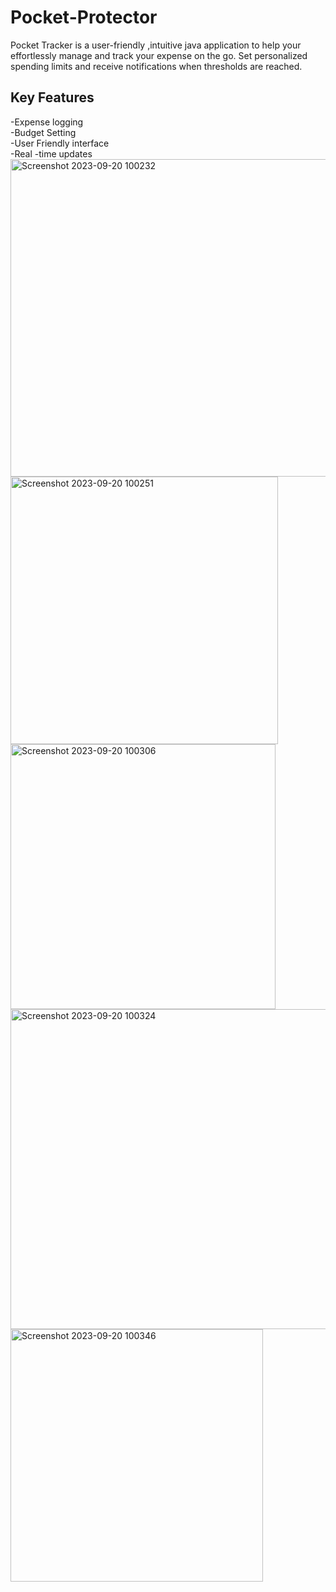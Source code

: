 # Pocket-Protector
Pocket Tracker is a user-friendly ,intuitive java application to help your effortlessly manage and track your expense on the go. Set personalized spending limits and receive notifications when thresholds are reached. 

## Key Features
  -Expense logging <br />
  -Budget Setting <br />
  -User Friendly interface <br />
  -Real -time updates <br />
<img width="508" alt="Screenshot 2023-09-20 100232" src="https://github.com/KanishkPunekar/Pocket-Protector/assets/84027603/289fed49-fb15-40b1-a414-a34972d79f3e">
<img width="428" alt="Screenshot 2023-09-20 100251" src="https://github.com/KanishkPunekar/Pocket-Protector/assets/84027603/077c4973-d8c1-45ff-97dd-7f0939ae4c67">
<img width="424" alt="Screenshot 2023-09-20 100306" src="https://github.com/KanishkPunekar/Pocket-Protector/assets/84027603/5a25949a-32fd-4668-beb6-96bf925216da">
<img width="512" alt="Screenshot 2023-09-20 100324" src="https://github.com/KanishkPunekar/Pocket-Protector/assets/84027603/0a3b8da3-febb-47e9-b0e6-601638559de4">
<img width="404" alt="Screenshot 2023-09-20 100346" src="https://github.com/KanishkPunekar/Pocket-Protector/assets/84027603/38f2c3fe-2ec1-47eb-9d6d-3d5f0f6a2a4d">

